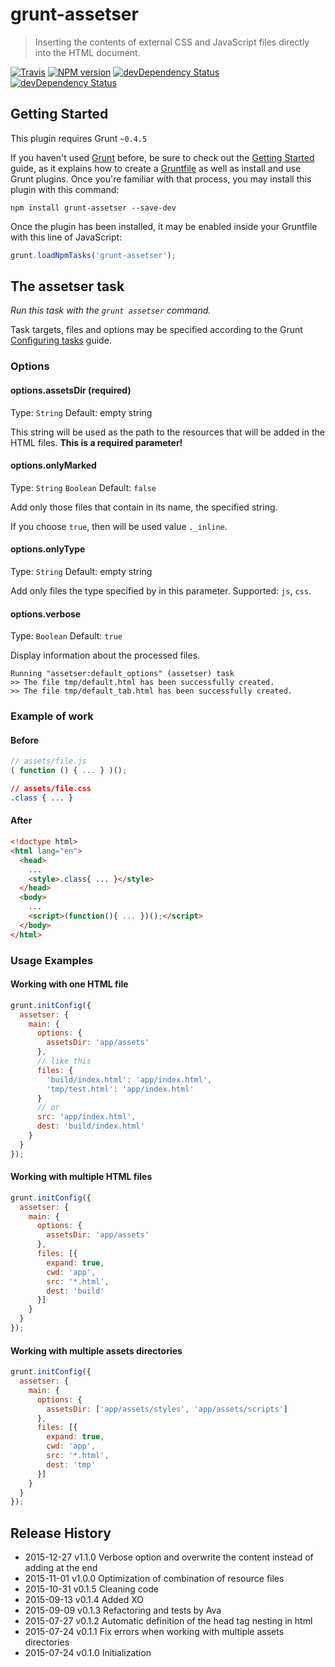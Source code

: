 # grunt-assetser

> Inserting the contents of external CSS and JavaScript files directly into the HTML document.

[![Travis](https://img.shields.io/travis/mrmlnc/grunt-assetser.svg?style=flat-square)](https://travis-ci.org/mrmlnc/grunt-assetser)
[![NPM version](https://img.shields.io/npm/v/grunt-assetser.svg?style=flat-square)](https://www.npmjs.com/package/grunt-assetser)
[![devDependency Status](https://img.shields.io/david/mrmlnc/grunt-assetser.svg?style=flat-square)](https://david-dm.org/mrmlnc/grunt-assetser#info=dependencies)
[![devDependency Status](https://img.shields.io/david/dev/mrmlnc/grunt-assetser.svg?style=flat-square)](https://david-dm.org/mrmlnc/grunt-assetser#info=devDependencies)

## Getting Started
This plugin requires Grunt `~0.4.5`

If you haven't used [Grunt](http://gruntjs.com/) before, be sure to check out the [Getting Started](http://gruntjs.com/getting-started) guide, as it explains how to create a [Gruntfile](http://gruntjs.com/sample-gruntfile) as well as install and use Grunt plugins. Once you're familiar with that process, you may install this plugin with this command:

```shell
npm install grunt-assetser --save-dev
```

Once the plugin has been installed, it may be enabled inside your Gruntfile with this line of JavaScript:

```js
grunt.loadNpmTasks('grunt-assetser');
```

## The assetser task
_Run this task with the `grunt assetser` command._

Task targets, files and options may be specified according to the Grunt [Configuring tasks](http://gruntjs.com/configuring-tasks) guide.

### Options

#### options.assetsDir (required)
Type: `String` Default: empty string

This string will be used as the path to the resources that will be added in the HTML files. **This is a required parameter!**

#### options.onlyMarked
Type: `String` `Boolean` Default: `false`

Add only those files that contain in its name, the specified string.

If you choose `true`, then will be used value `._inline`.

#### options.onlyType
Type: `String` Default: empty string

Add only files the type specified by in this parameter. Supported: `js`, `css`.

#### options.verbose
Type: `Boolean` Default: `true`

Display information about the processed files.

```
Running "assetser:default_options" (assetser) task
>> The file tmp/default.html has been successfully created.
>> The file tmp/default_tab.html has been successfully created.
```

### Example of work

#### Before
```js
// assets/file.js
( function () { ... } )();
```

```css
// assets/file.css
.class { ... }
```

#### After

```html
<!doctype html>
<html lang="en">
  <head>
    ...
    <style>.class{ ... }</style>
  </head>
  <body>
    ...
    <script>(function(){ ... })();</script>
  </body>
</html>
```

### Usage Examples

#### Working with one HTML file
```js
grunt.initConfig({
  assetser: {
    main: {
      options: {
        assetsDir: 'app/assets'
      },
      // like this
      files: {
        'build/index.html': 'app/index.html',
        'tmp/test.html': 'app/index.html'
      }
      // or
      src: 'app/index.html',
      dest: 'build/index.html'
    }
  }
});
```

#### Working with multiple HTML files
```js
grunt.initConfig({
  assetser: {
    main: {
      options: {
        assetsDir: 'app/assets'
      },
      files: [{
        expand: true,
        cwd: 'app',
        src: '*.html',
        dest: 'build'
      }]
    }
  }
});
```

#### Working with multiple assets directories
```js
grunt.initConfig({
  assetser: {
    main: {
      options: {
        assetsDir: ['app/assets/styles', 'app/assets/scripts']
      },
      files: [{
        expand: true,
        cwd: 'app',
        src: '*.html',
        dest: 'tmp'
      }]
    }
  }
});
```



## Release History

 - 2015-12-27   v1.1.0   Verbose option and overwrite the content instead of adding at the end
 - 2015-11-01   v1.0.0   Optimization of combination of resource files
 - 2015-10-31   v0.1.5   Cleaning code
 - 2015-09-13   v0.1.4   Added XO
 - 2015-09-09   v0.1.3   Refactoring and tests by Ava
 - 2015-07-27   v0.1.2   Automatic definition of the head tag nesting in html
 - 2015-07-24   v0.1.1   Fix errors when working with multiple assets directories
 - 2015-07-24   v0.1.0   Initialization
